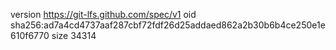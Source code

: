 version https://git-lfs.github.com/spec/v1
oid sha256:ad7a4cd4737aaf287cbf72fdf26d25addaed862a2b30b6b4ce250e1e610f6770
size 34314
